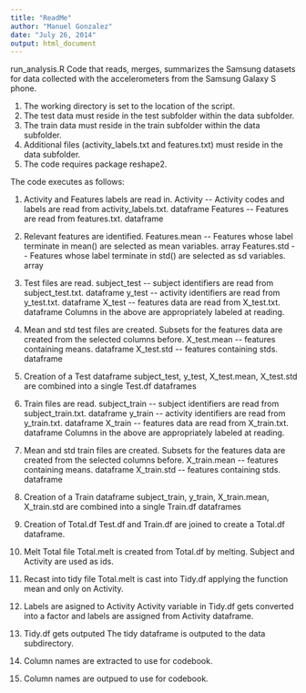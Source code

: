 ```yaml
---
title: "ReadMe"
author: "Manuel Gonzalez"
date: "July 26, 2014"
output: html_document
---
```


run_analysis.R
Code that reads, merges, summarizes the Samsung datasets for data collected with the accelerometers from the Samsung Galaxy S phone.

1. The working directory is set to the location of the script.
2. The test data must reside in the test subfolder within the data subfolder.
3. The train data must reside in the train subfolder within the data subfolder.
4. Additional files (activity_labels.txt and features.txt) must reside in the data subfolder.
5. The code requires package reshape2.

The code executes as follows:

1. Activity and Features labels are read in.
Activity -- Activity codes and labels are read from activity_labels.txt.  dataframe
Features -- Features are read from features.txt. dataframe

2. Relevant features are identified.
Features.mean -- Features whose label terminate in mean() are selected as mean variables. array
Features.std -- Features whose label terminate in std() are selected as sd variables. array

3. Test files are read.
subject_test -- subject identifiers are read from subject_test.txt. dataframe
y_test -- activity identifiers are read from y_test.txt.  dataframe
X_test -- features data are read from X_test.txt.  dataframe
Columns in the above are appropriately labeled at reading.

4. Mean and std test files are created.
Subsets for the features data are created from the selected columns before.
X_test.mean -- features containing means.  dataframe
X_test.std -- features containing stds.  dataframe

5. Creation of a Test dataframe
subject_test, y_test, X_test.mean, X_test.std are combined into a single Test.df dataframes

6. Train files are read.
subject_train -- subject identifiers are read from subject_train.txt. dataframe
y_train -- activity identifiers are read from y_train.txt.  dataframe
X_train -- features data are read from X_train.txt.  dataframe
Columns in the above are appropriately labeled at reading.

7. Mean and std train files are created.
Subsets for the features data are created from the selected columns before.
X_train.mean -- features containing means.  dataframe
X_train.std -- features containing stds.  dataframe

8. Creation of a Train dataframe
subject_train, y_train, X_train.mean, X_train.std are combined into a single Train.df dataframes

9. Creation of Total.df
Test.df and Train.df are joined to create a Total.df dataframe.

10. Melt Total file
Total.melt is created from Total.df by melting.  Subject and Activity are used as ids.

11. Recast into tidy file
Total.melt is cast into Tidy.df applying the function mean and only on Activity.

12. Labels are asigned to Activity
Activity variable in Tidy.df gets converted into a factor and labels are assigned from Activity dataframe.

13. Tidy.df gets outputed
The tidy dataframe is outputed to the data subdirectory.

14. Column names are extracted to use for codebook.

15. Column names are outpued to use for codebook.

